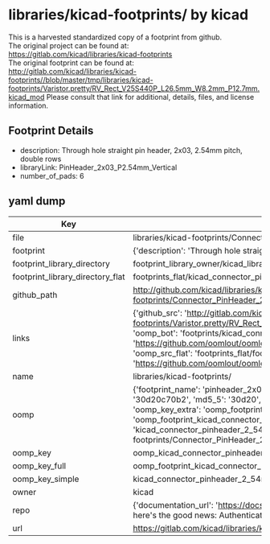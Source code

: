 # libraries/kicad-footprints/ by kicad  
This is a harvested standardized copy of a footprint from github.  
The original project can be found at:  
https://gitlab.com/kicad/libraries/kicad-footprints  
The original footprint can be found at:
http://gitlab.com/kicad/libraries/kicad-footprints//blob/master/tmp/libraries/kicad-footprints/Varistor.pretty/RV_Rect_V25S440P_L26.5mm_W8.2mm_P12.7mm.kicad_mod
Please consult that link for additional, details, files, and license information.  
## Footprint Details
* description: Through hole straight pin header, 2x03, 2.54mm pitch, double rows  
* libraryLink: PinHeader_2x03_P2.54mm_Vertical  
* number_of_pads: 6  
## yaml dump  
| Key | Value |  
| --- | --- |  
| file | libraries/kicad-footprints/Connector_PinHeader_2.54mm.pretty/PinHeader_2x03_P2.54mm_Vertical.kicad_mod |  
| footprint | {'description': 'Through hole straight pin header, 2x03, 2.54mm pitch, double rows', 'libraryLink': 'PinHeader_2x03_P2.54mm_Vertical', 'number_of_pads': 6} |  
| footprint_library_directory | footprint_library_owner/kicad_libraries/kicad-footprints/ |  
| footprint_library_directory_flat | footprints_flat/kicad_connector_pinheader_2_54mm_pinheader_2x03_p2_54mm_vertical/working |  
| github_path | http://github.com/kicad/libraries/kicad-footprints//blob/master/tmp/libraries/kicad-footprints/Connector_PinHeader_2.54mm.pretty/PinHeader_2x03_P2.54mm_Vertical.kicad_mod |  
| links | {'github_src': 'http://gitlab.com/kicad/libraries/kicad-footprints//blob/master/tmp/libraries/kicad-footprints/Varistor.pretty/RV_Rect_V25S440P_L26.5mm_W8.2mm_P12.7mm.kicad_mod', 'github_src_repo': 'https://gitlab.com/kicad/libraries/kicad-footprints', 'oomp_bot': 'footprints/kicad_connector_pinheader_2_54mm_pinheader_2x03_p2_54mm_vertical/working', 'oomp_bot_github': 'https://github.com/oomlout/oomlout_oomp_footprint_bot/tree/main/footprints/kicad_connector_pinheader_2_54mm_pinheader_2x03_p2_54mm_vertical/working', 'oomp_src_flat': 'footprints_flat/footprints_flat/kicad_connector_pinheader_2_54mm_pinheader_2x03_p2_54mm_vertical/working', 'oomp_src_flat_github': 'https://github.com/oomlout/oomlout_oomp_footprint_src/tree/main/footprints_flat/kicad_connector_pinheader_2_54mm_pinheader_2x03_p2_54mm_vertical/working'} |  
| name | libraries/kicad-footprints/ |  
| oomp | {'footprint_name': 'pinheader_2x03_p2_54mm_vertical', 'library_name': 'connector_pinheader_2_54mm', 'md5': '30d20c70b23fcb4f5ae2435a99a2f819', 'md5_10': '30d20c70b2', 'md5_5': '30d20', 'md5_6': '30d20c', 'oomp_key': 'oomp_kicad_connector_pinheader_2_54mm_pinheader_2x03_p2_54mm_vertical', 'oomp_key_extra': 'oomp_footprint_kicad_connector_pinheader_2_54mm_pinheader_2x03_p2_54mm_vertical', 'oomp_key_full': 'oomp_footprint_kicad_connector_pinheader_2_54mm_pinheader_2x03_p2_54mm_vertical_30d20c', 'oomp_key_simple': 'kicad_connector_pinheader_2_54mm_pinheader_2x03_p2_54mm_vertical', 'original_filename': 'libraries/kicad-footprints/Connector_PinHeader_2.54mm.pretty/PinHeader_2x03_P2.54mm_Vertical.kicad_mod', 'owner_name': 'kicad'} |  
| oomp_key | oomp_kicad_connector_pinheader_2_54mm_pinheader_2x03_p2_54mm_vertical |  
| oomp_key_full | oomp_footprint_kicad_connector_pinheader_2_54mm_pinheader_2x03_p2_54mm_vertical |  
| oomp_key_simple | kicad_connector_pinheader_2_54mm_pinheader_2x03_p2_54mm_vertical |  
| owner | kicad |  
| repo | {'documentation_url': 'https://docs.github.com/rest/overview/resources-in-the-rest-api#rate-limiting', 'message': "API rate limit exceeded for 84.66.173.59. (But here's the good news: Authenticated requests get a higher rate limit. Check out the documentation for more details.)"} |  
| url | https://gitlab.com/kicad/libraries/kicad-footprints |  

